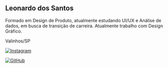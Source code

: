 
## Leonardo dos Santos

Formado em Design de Produto, atualmente estudando UI/UX e Análise de dados, em busca de transição de carreira. Atualmente trabalho com Design Gráfico.

Valinhos/SP

[![Instagram](https://img.shields.io/badge/-Instagram-%23E4405F?style=for-the-badge&logo=instagram&logoColor=white)](https://www.instagram.com/_leonardozzz/)

[![GitHub](https://img.shields.io/badge/GitHub-100000?style=for-the-badge&logo=github&logoColor=white)](https://github.com/Lonardo-lab)

